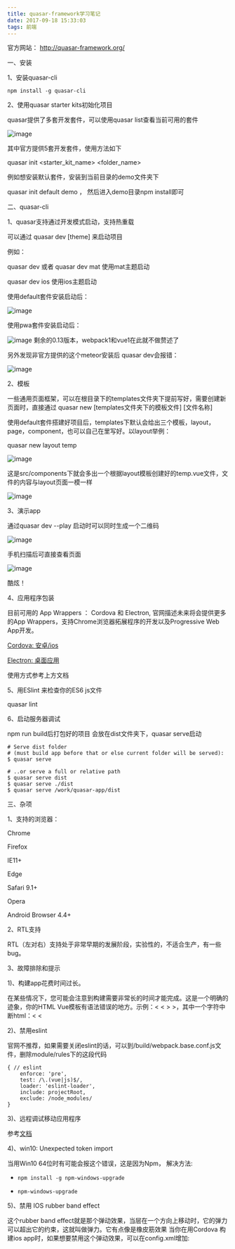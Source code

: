```yaml
---
title: quasar-framework学习笔记
date: 2017-09-18 15:33:03
tags: 前端
---
```


官方网站： http://quasar-framework.org/



一、安装

1、安装quasar-cli
```
npm install -g quasar-cli
```
2、使用quasar starter kits初始化项目

quasar提供了多套开发套件，可以使用quasar list查看当前可用的套件

![image](https://s3.51cto.com/wyfs02/M02/A5/82/wKioL1m_O1eT3Q0pAABXMmiJl1s631.png-wh_500x0-wm_3-wmp_4-s_2298758612.png)

其中官方提供5套开发套件，使用方法如下

quasar init <starter_kit_name> <folder_name>

例如想安装默认套件，安装到当前目录的demo文件夹下

quasar init default demo ，  然后进入demo目录npm install即可



二、quasar-cli

1、quasar支持通过开发模式启动，支持热重载

可以通过    quasar dev [theme] 来启动项目

例如：

quasar dev 或者 quasar dev mat 使用mat主题启动

quasar dev ios 使用ios主题启动

    

使用default套件安装启动后：

![image](https://s2.51cto.com/wyfs02/M00/A5/82/wKioL1m_O3PRp4iCAADRMPh9wa0536.png-wh_500x0-wm_3-wmp_4-s_2126497933.png)

使用pwa套件安装启动后：

![image](https://s5.51cto.com/wyfs02/M02/06/D2/wKiom1m_O6-TcP0iAACHPE4-FNk809.png-wh_500x0-wm_3-wmp_4-s_1484336957.png)
剩余的0.13版本，webpack1和vue1在此就不做赘述了

另外发现非官方提供的这个meteor安装后 quasar dev会报错：

![image](https://s2.51cto.com/wyfs02/M00/06/D2/wKiom1m_O76wb_EEAABEDgxZhPk122.png-wh_500x0-wm_3-wmp_4-s_3669924860.png)

    

2、模板

一些通用页面框架，可以在根目录下的templates文件夹下提前写好，需要创建新页面时，直接通过 quasar new [templates文件夹下的模板文件] [文件名称]

使用default套件搭建好项目后，templates下默认会给出三个模板，layout，page，component，也可以自己在里写好。以layout举例：

quasar new layout temp

![image](https://s3.51cto.com/wyfs02/M02/06/D2/wKiom1m_PnmjIPwdAAALjGbp1ec407.png-wh_500x0-wm_3-wmp_4-s_1467778965.png)

这是src/components下就会多出一个根据layout模板创建好的temp.vue文件，文件的内容与layout页面一模一样

![image](https://s2.51cto.com/wyfs02/M01/A5/83/wKioL1m_PrrRn7iQAAFGXOKUe-M750.png-wh_500x0-wm_3-wmp_4-s_2007252321.png)

3、演示app

通过quasar dev --play 启动时可以同时生成一个二维码

![image](https://s3.51cto.com/wyfs02/M02/A5/83/wKioL1m_P-miUfnXAAAwDmkdQM8120.png-wh_500x0-wm_3-wmp_4-s_3774861385.png)

手机扫描后可直接查看页面

![image](https://s2.51cto.com/wyfs02/M00/06/D3/wKiom1m_QE7CVK4uAAKMQvOGc6A015.png-wh_500x0-wm_3-wmp_4-s_718534324.png)

酷炫！

4、应用程序包装

目前可用的 App Wrappers ：  Cordova 和 Electron, 官网描述未来将会提供更多的App Wrappers，支持Chrome浏览器拓展程序的开发以及Progressive Web App开发。

[Cordova:   安卓/ios](http://quasar-framework.org/guide/cordova-wrapper.html) 

[Electron:   桌面应用](http://quasar-framework.org/guide/electron-wrapper.html) 

使用方式参考上方文档

5、用ESlint 来检查你的ES6 js文件

quasar lint

6、启动服务器调试

npm run build后打包好的项目 会放在dist文件夹下，quasar serve启动
```
# Serve dist folder
# (must build app before that or else current folder will be served):
$ quasar serve

# ..or serve a full or relative path
$ quasar serve dist
$ quasar serve ./dist
$ quasar serve /work/quasar-app/dist
```
三、杂项

1、支持的浏览器：

Chrome

Firefox

IE11+

Edge

Safari 9.1+

Opera

Android Browser 4.4+

2、RTL支持

RTL（左对右）支持处于非常早期的发展阶段，实验性的，不适合生产，有一些bug。

3、故障排除和提示

1)、构建app花费时间过长。

在某些情况下，您可能会注意到构建需要非常长的时间才能完成。这是一个明确的迹象，你的HTML Vue模板有语法错误的地方。示例：< < > >，其中一个字符中断html：< <

2)、禁用eslint

官网不推荐，如果需要关闭eslint的话，可以到/build/webpack.base.conf.js文件，删除module/rules下的这段代码
```
{ // eslint        
    enforce: 'pre',
    test: /\.(vue|js)$/,
    loader: 'eslint-loader',
    include: projectRoot,
    exclude: /node_modules/
}
```
3)、远程调试移动应用程序

参考[文档](http://quasar-framework.org/guide/cordova-wrapper.html#Remote-Debugging)

4)、win10: Unexpected token import

当用Win10 64位时有可能会报这个错误，这是因为Npm， 解决方法:

-     npm install -g npm-windows-upgrade
-     npm-windows-upgrade
5)、禁用 IOS rubber band effect

这个rubber band effect就是那个弹动效果，当层在一个方向上移动时，它的弹力可以超出它的约束，这就叫做弹力。它有点像是橡皮筋效果 当你在用Cordova 构建ios app时，如果想要禁用这个弹动效果，可以在config.xml增加:

<Preference name = "DisallowOverscroll" value = "true" />